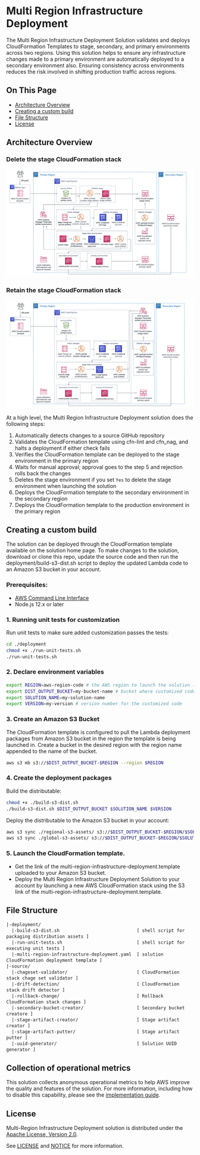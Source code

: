 # Multi Region Infrastructure Deployment

The Multi Region Infrastructure Deployment Solution validates and deploys CloudFormation Templates to stage, secondary, and primary environments across two regions. Using this solution helps to ensure any infrastructure changes made to a primary environment are automatically deployed to a secondary environment also. Ensuring consistency across environments reduces the risk involved in shifting production traffic across regions.

## On This Page
- [Architecture Overview](#architecture-overview)
- [Creating a custom build](#creating-a-custom-build)
- [File Structure](#file-structure)
- [License](#license)

## Architecture Overview
### Delete the stage CloudFormation stack
![Architecture to Delete Stage](architecture-delete-stage.png)

### Retain the stage CloudFormation stack
![Architecture to Retain Stage](architecture-retain-stage.png)

At a high level, the Multi Region Infrastructure Deployment solution does the following steps:

1. Automatically detects changes to a source GitHub repository
2. Validates the CloudFormation template using cfn-lint and cfn_nag, and halts a deployment if either check fails
3. Verifies the CloudFormation template can be deployed to the stage environment in the primary region
4. Waits for manual approval; approval goes to the step 5 and rejection rolls back the changes
5. Deletes the stage environment if you set ```Yes``` to delete the stage environment when launching the solution
6. Deploys the CloudFormation template to the secondary environment in the secondary region
7. Deploys the CloudFormation template to the production environment in the primary region

## Creating a custom build
The solution can be deployed through the CloudFormation template available on the solution home page.
To make changes to the solution, download or clone this repo, update the source code and then run the deployment/build-s3-dist.sh script to deploy the updated Lambda code to an Amazon S3 bucket in your account.

### Prerequisites:
* [AWS Command Line Interface](https://aws.amazon.com/cli/)
* Node.js 12.x or later

### 1. Running unit tests for customization
Run unit tests to make sure added customization passes the tests:
```bash
cd ./deployment
chmod +x ./run-unit-tests.sh
./run-unit-tests.sh
```

### 2. Declare environment variables
```bash
export REGION=aws-region-code # the AWS region to launch the solution (e.g. us-east-1)
export DIST_OUTPUT_BUCKET=my-bucket-name # bucket where customized code will reside
export SOLUTION_NAME=my-solution-name
export VERSION=my-version # version number for the customized code
```

### 3. Create an Amazon S3 Bucket
The CloudFormation template is configured to pull the Lambda deployment packages from Amazon S3 bucket in the region the template is being launched in. Create a bucket in the desired region with the region name appended to the name of the bucket.
```bash
aws s3 mb s3://$DIST_OUTPUT_BUCKET-$REGION --region $REGION
```

### 4. Create the deployment packages
Build the distributable:
```bash
chmod +x ./build-s3-dist.sh
./build-s3-dist.sh $DIST_OUTPUT_BUCKET $SOLUTION_NAME $VERSION
```

Deploy the distributable to the Amazon S3 bucket in your account:
```bash
aws s3 sync ./regional-s3-assets/ s3://$DIST_OUTPUT_BUCKET-$REGION/$SOLUTION_NAME/$VERSION/ --recursive --acl bucket-owner-full-control
aws s3 sync ./global-s3-assets/ s3://$DIST_OUTPUT_BUCKET-$REGION/$SOLUTION_NAME/$VERSION/ --recursive --acl bucket-owner-full-control
```

### 5. Launch the CloudFormation template.
* Get the link of the multi-region-infrastructure-deployment.template uploaded to your Amazon S3 bucket.
* Deploy the Multi Region Infrastructure Deployment Solution to your account by launching a new AWS CloudFormation stack using the S3 link of the multi-region-infrastructure-deployment.template.

## File Structure
```
|-deployment/
  |-build-s3-dist.sh                             [ shell script for packaging distribution assets ]
  |-run-unit-tests.sh                            [ shell script for executing unit tests ]
  |-multi-region-infrastructure-deployment.yaml  [ solution CloudFormation deployment template ]
|-source/
  |-chageset-validator/                          [ CloudFormation stack chage set validator ]
  |-drift-detection/                             [ CloudFormation stack drift detector ]
  |-rollback-change/                             [ Rollback CloudFormation stack changes ]
  |-secondary-bucket-creator/                    [ Secondary bucket creatore ]
  |-stage-artifact-creator/                      [ Stage artifact creator ]
  |-stage-artifact-putter/                       [ Stage artifact putter ]
  |-uuid-generator/                              [ Solution UUID generator ]
```

## Collection of operational metrics
This solution collects anonymous operational metrics to help AWS improve the quality and features of the solution. For more information, including how to disable this capability, please see the [implementation guide](https://docs.aws.amazon.com/solutions/latest/multi-region-infrastructure-deployment/appendix-c.html).

## License
Multi-Region Infrastructure Deployment solution is distributed under the [Apache License, Version 2.0](https://www.apache.org/licenses/LICENSE-2.0).

See [LICENSE](./LICENSE.txt) and [NOTICE](./NOTICE.txt) for more information.
